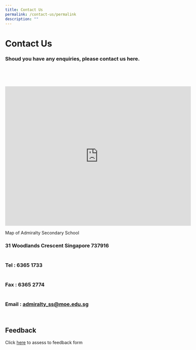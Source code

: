 ```yaml
---
title: Contact Us
permalink: /contact-us/permalink
description: ""
---
```

<div class="pagecontent_box">
<h1 class="ive_editable" id="_ptoh_27641">Contact Us</h1>
<div class="description ive_editable ive_ptod ive_content" id="_ptod_27641">
<h3>Shoud you have any enquiries, please contact us here.</h3>
</div>
<div id="_ptoo_block_start">&nbsp;</div>
<div class="pageblock_box" id="_ptoo_27711">
<div class="ive_editable ive_ptod ive_content" id="_ptod_27711">
<p>&nbsp;</p>
<p><iframe data-mce-fragment="1" allowfullscreen="allowfullscreen" frameborder="0" height="450" width="600" src="https://www.google.com/maps/embed?pb=!1m14!1m8!1m3!1d15954.189206648742!2d103.8026082!3d1.4462673!3m2!1i1024!2i768!4f13.1!3m3!1m2!1s0x0%3A0xdd1a9e0c7b8a0f80!2sAdmiralty+Secondary+School!5e0!3m2!1sen!2ssg!4v1534744452141"></iframe></p>
<p>Map of Admiralty Secondary School&nbsp;</p>
<h3>31 Woodlands Crescent Singapore 737916</h3>
<h3><br>Tel : 6365 1733</h3>
<h3><br>Fax : 6365 2774</h3>
<h3><br>Email :&nbsp;<a href="mailto:admiralty_ss@moe.edu.sg">admiralty_ss@moe.edu.sg</a></h3>
<div>&nbsp;</div>
</div>
<div class="pageblock_box" id="_ptoo_52970">
<h2 class="ive_editable ive_ptoh" id="_ptoh_52970">Feedback</h2>
<div class="ive_editable ive_ptod ive_content" id="_ptod_52970">Click&nbsp;<a rel="noopener" target="_blank" href="http://forms.cwp.sg/Feedback_form/Form3AZH7">here</a>&nbsp;to assess to feedback form</div>
</div></div></div>